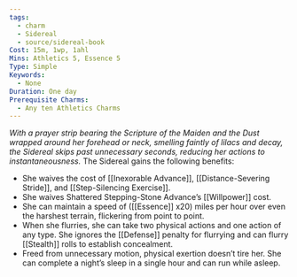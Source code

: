 ```yaml
---
tags:
  - charm
  - Sidereal
  - source/sidereal-book
Cost: 15m, 1wp, 1ahl
Mins: Athletics 5, Essence 5
Type: Simple
Keywords:
  - None
Duration: One day
Prerequisite Charms:
  - Any ten Athletics Charms
---
```

*With a prayer strip bearing the Scripture of the Maiden and the Dust wrapped around her forehead or neck, smelling faintly of lilacs and decay, the Sidereal skips past unnecessary seconds, reducing her actions to instantaneousness.*
The Sidereal gains the following benefits: 
- She waives the cost of [[Inexorable Advance]], [[Distance-Severing Stride]], and [[Step-Silencing Exercise]]. 
- She waives Shattered Stepping-Stone Advance’s [[Willpower]] cost. 
- She can maintain a speed of ([[Essence]] x20) miles per hour over even the harshest terrain, flickering from point to point. 
- When she flurries, she can take two physical actions and one action of any type. She ignores the [[Defense]] penalty for flurrying and can flurry [[Stealth]] rolls to establish concealment. 
- Freed from unnecessary motion, physical exertion doesn’t tire her. She can complete a night’s sleep in a single hour and can run while asleep. 